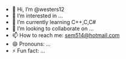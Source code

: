 - 👋 Hi, I’m @westers12
- 👀 I’m interested in ...
- 🌱 I’m currently learning C++,C,C#
- 💞️ I’m looking to collaborate on ...
- 📫 How to reach me: sem514@hotmail.com
- 😄 Pronouns: ...
- ⚡ Fun fact: ...

<!---
westers12/westers12 is a ✨ special ✨ repository because its `README.md` (this file) appears on your GitHub profile.
You can click the Preview link to take a look at your changes.
--->
